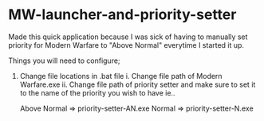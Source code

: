 # MW-launcher-and-priority-setter

Made this quick application because I was sick of having to manually set priority for Modern Warfare to "Above Normal" everytime I started it up.

Things you will need to configure;

1. Change file locations in .bat file
 i. Change file path of Modern Warfare.exe
 ii. Change file path of priority setter and make sure to set it to the name of the priority you wish to have ie..

      Above Normal => priority-setter-AN.exe
      Normal => priority-setter-N.exe
